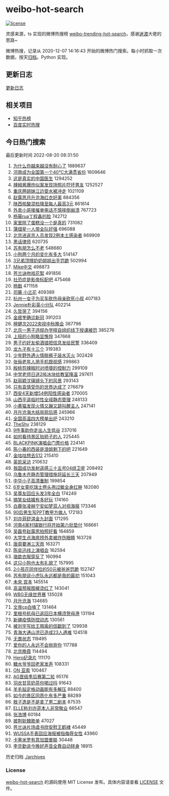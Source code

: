 # weibo-hot-search

[![license](https://img.shields.io/github/license/Arrackisarookie/weibo-hot-search)](https://github.com/Arrackisarookie/weibo-hot-search/blob/master/LICENSE)

灵感来源，ts 实现的微博热搜榜 [weibo-trending-hot-search](https://github.com/justjavac/weibo-trending-hot-search)，感谢[迷渡](https://github.com/justjavac)大佬的思路~

微博热搜，记录从 2020-12-07 14:16:43 开始的微博热门搜索。每小时抓取一次数据，按天[归档](./archives)。Python 实现。

## 更新日志
[更新日志](./UPDATE.md)

## 相关项目
+ [知乎热榜](https://github.com/Arrackisarookie/zhihu-top-search)
+ [百度实时热搜](https://github.com/Arrackisarookie/baidu-hot-search)

## 今日热门搜索

<!-- Rank Begin -->

最后更新时间 2022-08-20 08:31:50

1. [为什么你越来越没有耐心了](https://s.weibo.com/weibo?q=%23%E4%B8%BA%E4%BB%80%E4%B9%88%E4%BD%A0%E8%B6%8A%E6%9D%A5%E8%B6%8A%E6%B2%A1%E6%9C%89%E8%80%90%E5%BF%83%E4%BA%86%23&Refer=top) 1889637
1. [河南成为全国第一个40℃大满贯省份](https://s.weibo.com/weibo?q=%23%E6%B2%B3%E5%8D%97%E6%88%90%E4%B8%BA%E5%85%A8%E5%9B%BD%E7%AC%AC%E4%B8%80%E4%B8%AA40%E2%84%83%E5%A4%A7%E6%BB%A1%E8%B4%AF%E7%9C%81%E4%BB%BD%23&Refer=top) 1609646
1. [这是真实的中国医生](https://s.weibo.com/weibo?q=%23%E8%BF%99%E6%98%AF%E7%9C%9F%E5%AE%9E%E7%9A%84%E4%B8%AD%E5%9B%BD%E5%8C%BB%E7%94%9F%23&Refer=top) 1294252
1. [辣椒酱爆炸似案发现场照片吓坏男友](https://s.weibo.com/weibo?q=%23%E8%BE%A3%E6%A4%92%E9%85%B1%E7%88%86%E7%82%B8%E4%BC%BC%E6%A1%88%E5%8F%91%E7%8E%B0%E5%9C%BA%E7%85%A7%E7%89%87%E5%90%93%E5%9D%8F%E7%94%B7%E5%8F%8B%23&Refer=top) 1252527
1. [重庆两姐妹江边耍水被冲走](https://s.weibo.com/weibo?q=%23%E9%87%8D%E5%BA%86%E4%B8%A4%E5%A7%90%E5%A6%B9%E6%B1%9F%E8%BE%B9%E8%80%8D%E6%B0%B4%E8%A2%AB%E5%86%B2%E8%B5%B0%23&Refer=top) 1021109
1. [赵露思月升沧海红衣好美](https://s.weibo.com/weibo?q=%23%E8%B5%B5%E9%9C%B2%E6%80%9D%E6%9C%88%E5%8D%87%E6%B2%A7%E6%B5%B7%E7%BA%A2%E8%A1%A3%E5%A5%BD%E7%BE%8E%23&Refer=top) 884356
1. [陕西核酸混检降至每人最高3元](https://s.weibo.com/weibo?q=%23%E9%99%95%E8%A5%BF%E6%A0%B8%E9%85%B8%E6%B7%B7%E6%A3%80%E9%99%8D%E8%87%B3%E6%AF%8F%E4%BA%BA%E6%9C%80%E9%AB%983%E5%85%83%23&Refer=top) 861614
1. [外卖小哥接催单电话不慎摔倒崩溃](https://s.weibo.com/weibo?q=%23%E5%A4%96%E5%8D%96%E5%B0%8F%E5%93%A5%E6%8E%A5%E5%82%AC%E5%8D%95%E7%94%B5%E8%AF%9D%E4%B8%8D%E6%85%8E%E6%91%94%E5%80%92%E5%B4%A9%E6%BA%83%23&Refer=top) 767723
1. [杨幂rua丁程鑫的脸](https://s.weibo.com/weibo?q=%23%E6%9D%A8%E5%B9%82rua%E4%B8%81%E7%A8%8B%E9%91%AB%E7%9A%84%E8%84%B8%23&Refer=top) 742712
1. [家里除了蛋糕没一个是真的](https://s.weibo.com/weibo?q=%23%E5%AE%B6%E9%87%8C%E9%99%A4%E4%BA%86%E8%9B%8B%E7%B3%95%E6%B2%A1%E4%B8%80%E4%B8%AA%E6%98%AF%E7%9C%9F%E7%9A%84%23&Refer=top) 731082
1. [蒲熠星一人带全队好强](https://s.weibo.com/weibo?q=%23%E8%92%B2%E7%86%A0%E6%98%9F%E4%B8%80%E4%BA%BA%E5%B8%A6%E5%85%A8%E9%98%9F%E5%A5%BD%E5%BC%BA%23&Refer=top) 696088
1. [北京进返京人员发现2例本土感染者](https://s.weibo.com/weibo?q=%23%E5%8C%97%E4%BA%AC%E8%BF%9B%E8%BF%94%E4%BA%AC%E4%BA%BA%E5%91%98%E5%8F%91%E7%8E%B02%E4%BE%8B%E6%9C%AC%E5%9C%9F%E6%84%9F%E6%9F%93%E8%80%85%23&Refer=top) 669909
1. [黑话律师](https://s.weibo.com/weibo?q=%E9%BB%91%E8%AF%9D%E5%BE%8B%E5%B8%88&Refer=top) 620735
1. [苏有朋怎么不老](https://s.weibo.com/weibo?q=%23%E8%8B%8F%E6%9C%89%E6%9C%8B%E6%80%8E%E4%B9%88%E4%B8%8D%E8%80%81%23&Refer=top) 548680
1. [小狗两个月的变化有多大](https://s.weibo.com/weibo?q=%23%E5%B0%8F%E7%8B%97%E4%B8%A4%E4%B8%AA%E6%9C%88%E7%9A%84%E5%8F%98%E5%8C%96%E6%9C%89%E5%A4%9A%E5%A4%A7%23&Refer=top) 514147
1. [3兄弟顶撞奶奶姐姐出手罚跪](https://s.weibo.com/weibo?q=%233%E5%85%84%E5%BC%9F%E9%A1%B6%E6%92%9E%E5%A5%B6%E5%A5%B6%E5%A7%90%E5%A7%90%E5%87%BA%E6%89%8B%E7%BD%9A%E8%B7%AA%23&Refer=top) 502994
1. [Mike中文](https://s.weibo.com/weibo?q=%23Mike%E4%B8%AD%E6%96%87%23&Refer=top) 498873
1. [苍兰诀吻戏花絮](https://s.weibo.com/weibo?q=%23%E8%8B%8D%E5%85%B0%E8%AF%80%E5%90%BB%E6%88%8F%E8%8A%B1%E7%B5%AE%23&Refer=top) 491856
1. [社恐症是影帝标配吧](https://s.weibo.com/weibo?q=%23%E7%A4%BE%E6%81%90%E7%97%87%E6%98%AF%E5%BD%B1%E5%B8%9D%E6%A0%87%E9%85%8D%E5%90%A7%23&Refer=top) 475468
1. [杨戬](https://s.weibo.com/weibo?q=%E6%9D%A8%E6%88%AC&Refer=top) 471158
1. [司藤 小兰花](https://s.weibo.com/weibo?q=%E5%8F%B8%E8%97%A4%20%E5%B0%8F%E5%85%B0%E8%8A%B1&Refer=top) 409389
1. [杭州一女子为买车砍伤母亲砍死小叔](https://s.weibo.com/weibo?q=%E6%9D%AD%E5%B7%9E%E4%B8%80%E5%A5%B3%E5%AD%90%E4%B8%BA%E4%B9%B0%E8%BD%A6%E7%A0%8D%E4%BC%A4%E6%AF%8D%E4%BA%B2%E7%A0%8D%E6%AD%BB%E5%B0%8F%E5%8F%94&Refer=top) 407183
1. [Jennie朴彩英小分队](https://s.weibo.com/weibo?q=%23Jennie%E6%9C%B4%E5%BD%A9%E8%8B%B1%E5%B0%8F%E5%88%86%E9%98%9F%23&Refer=top) 402214
1. [久哲哭了](https://s.weibo.com/weibo?q=%23%E4%B9%85%E5%93%B2%E5%93%AD%E4%BA%86%23&Refer=top) 394156
1. [金珉奎确诊新冠](https://s.weibo.com/weibo?q=%23%E9%87%91%E7%8F%89%E5%A5%8E%E7%A1%AE%E8%AF%8A%E6%96%B0%E5%86%A0%23&Refer=top) 391203
1. [檀健次2022央视中秋晚会](https://s.weibo.com/weibo?q=%E6%AA%80%E5%81%A5%E6%AC%A12022%E5%A4%AE%E8%A7%86%E4%B8%AD%E7%A7%8B%E6%99%9A%E4%BC%9A&Refer=top) 387796
1. [北京一男子违规办学擅自组织线下授课被罚](https://s.weibo.com/weibo?q=%23%E5%8C%97%E4%BA%AC%E4%B8%80%E7%94%B7%E5%AD%90%E8%BF%9D%E8%A7%84%E5%8A%9E%E5%AD%A6%E6%93%85%E8%87%AA%E7%BB%84%E7%BB%87%E7%BA%BF%E4%B8%8B%E6%8E%88%E8%AF%BE%E8%A2%AB%E7%BD%9A%23&Refer=top) 385276
1. [上班的小狗略显憔悴](https://s.weibo.com/weibo?q=%23%E4%B8%8A%E7%8F%AD%E7%9A%84%E5%B0%8F%E7%8B%97%E7%95%A5%E6%98%BE%E6%86%94%E6%82%B4%23&Refer=top) 347668
1. [男子约好友偷酒错把信息发给民警](https://s.weibo.com/weibo?q=%23%E7%94%B7%E5%AD%90%E7%BA%A6%E5%A5%BD%E5%8F%8B%E5%81%B7%E9%85%92%E9%94%99%E6%8A%8A%E4%BF%A1%E6%81%AF%E5%8F%91%E7%BB%99%E6%B0%91%E8%AD%A6%23&Refer=top) 336409
1. [龙九子有十三个](https://s.weibo.com/weibo?q=%E9%BE%99%E4%B9%9D%E5%AD%90%E6%9C%89%E5%8D%81%E4%B8%89%E4%B8%AA&Refer=top) 319383
1. [少年野外遇火情脱裤子装水灭火](https://s.weibo.com/weibo?q=%23%E5%B0%91%E5%B9%B4%E9%87%8E%E5%A4%96%E9%81%87%E7%81%AB%E6%83%85%E8%84%B1%E8%A3%A4%E5%AD%90%E8%A3%85%E6%B0%B4%E7%81%AD%E7%81%AB%23&Refer=top) 302428
1. [张俪老年人用手机既视感](https://s.weibo.com/weibo?q=%23%E5%BC%A0%E4%BF%AA%E8%80%81%E5%B9%B4%E4%BA%BA%E7%94%A8%E6%89%8B%E6%9C%BA%E6%97%A2%E8%A7%86%E6%84%9F%23&Refer=top) 299863
1. [殷桃剪辣椒时对喷嚏的控制力](https://s.weibo.com/weibo?q=%23%E6%AE%B7%E6%A1%83%E5%89%AA%E8%BE%A3%E6%A4%92%E6%97%B6%E5%AF%B9%E5%96%B7%E5%9A%8F%E7%9A%84%E6%8E%A7%E5%88%B6%E5%8A%9B%23&Refer=top) 299109
1. [中学老师日送2吨冰块给教室降温](https://s.weibo.com/weibo?q=%23%E4%B8%AD%E5%AD%A6%E8%80%81%E5%B8%88%E6%97%A5%E9%80%812%E5%90%A8%E5%86%B0%E5%9D%97%E7%BB%99%E6%95%99%E5%AE%A4%E9%99%8D%E6%B8%A9%23&Refer=top) 297611
1. [赵丽颖沈璃镜头下的风景](https://s.weibo.com/weibo?q=%23%E8%B5%B5%E4%B8%BD%E9%A2%96%E6%B2%88%E7%92%83%E9%95%9C%E5%A4%B4%E4%B8%8B%E7%9A%84%E9%A3%8E%E6%99%AF%23&Refer=top) 293143
1. [只有袁慎受伤的世界达成了](https://s.weibo.com/weibo?q=%23%E5%8F%AA%E6%9C%89%E8%A2%81%E6%85%8E%E5%8F%97%E4%BC%A4%E7%9A%84%E4%B8%96%E7%95%8C%E8%BE%BE%E6%88%90%E4%BA%86%23&Refer=top) 276679
1. [西安4天新增54例阳性感染者](https://s.weibo.com/weibo?q=%23%E8%A5%BF%E5%AE%894%E5%A4%A9%E6%96%B0%E5%A2%9E54%E4%BE%8B%E9%98%B3%E6%80%A7%E6%84%9F%E6%9F%93%E8%80%85%23&Refer=top) 270005
1. [山西平遥临时性全域静态管理](https://s.weibo.com/weibo?q=%23%E5%B1%B1%E8%A5%BF%E5%B9%B3%E9%81%A5%E4%B8%B4%E6%97%B6%E6%80%A7%E5%85%A8%E5%9F%9F%E9%9D%99%E6%80%81%E7%AE%A1%E7%90%86%23&Refer=top) 248133
1. [小黄猫发现火情又蹦又跳叫醒主人](https://s.weibo.com/weibo?q=%23%E5%B0%8F%E9%BB%84%E7%8C%AB%E5%8F%91%E7%8E%B0%E7%81%AB%E6%83%85%E5%8F%88%E8%B9%A6%E5%8F%88%E8%B7%B3%E5%8F%AB%E9%86%92%E4%B8%BB%E4%BA%BA%23&Refer=top) 247141
1. [月升沧海大结局观后感](https://s.weibo.com/weibo?q=%23%E6%9C%88%E5%8D%87%E6%B2%A7%E6%B5%B7%E5%A4%A7%E7%BB%93%E5%B1%80%E8%A7%82%E5%90%8E%E6%84%9F%23&Refer=top) 245966
1. [全国高温四大榜单出炉](https://s.weibo.com/weibo?q=%23%E5%85%A8%E5%9B%BD%E9%AB%98%E6%B8%A9%E5%9B%9B%E5%A4%A7%E6%A6%9C%E5%8D%95%E5%87%BA%E7%82%89%23&Refer=top) 243210
1. [TheShy](https://s.weibo.com/weibo?q=TheShy&Refer=top) 238129
1. [9件事助你走出人生低谷](https://s.weibo.com/weibo?q=%239%E4%BB%B6%E4%BA%8B%E5%8A%A9%E4%BD%A0%E8%B5%B0%E5%87%BA%E4%BA%BA%E7%94%9F%E4%BD%8E%E8%B0%B7%23&Refer=top) 237016
1. [如何看待景区抬轿子的人](https://s.weibo.com/weibo?q=%23%E5%A6%82%E4%BD%95%E7%9C%8B%E5%BE%85%E6%99%AF%E5%8C%BA%E6%8A%AC%E8%BD%BF%E5%AD%90%E7%9A%84%E4%BA%BA%23&Refer=top) 225445
1. [BLACKPINK演唱会门票价格](https://s.weibo.com/weibo?q=%23BLACKPINK%E6%BC%94%E5%94%B1%E4%BC%9A%E9%97%A8%E7%A5%A8%E4%BB%B7%E6%A0%BC%23&Refer=top) 224141
1. [陈小春的西装是浪姐剩下的吧](https://s.weibo.com/weibo?q=%23%E9%99%88%E5%B0%8F%E6%98%A5%E7%9A%84%E8%A5%BF%E8%A3%85%E6%98%AF%E6%B5%AA%E5%A7%90%E5%89%A9%E4%B8%8B%E7%9A%84%E5%90%A7%23&Refer=top) 221649
1. [金咕咕想去S12](https://s.weibo.com/weibo?q=%23%E9%87%91%E5%92%95%E5%92%95%E6%83%B3%E5%8E%BBS12%23&Refer=top) 215410
1. [英凯采访](https://s.weibo.com/weibo?q=%E8%8B%B1%E5%87%AF%E9%87%87%E8%AE%BF&Refer=top) 210632
1. [我国成功发射遥感三十五号04组卫星](https://s.weibo.com/weibo?q=%E6%88%91%E5%9B%BD%E6%88%90%E5%8A%9F%E5%8F%91%E5%B0%84%E9%81%A5%E6%84%9F%E4%B8%89%E5%8D%81%E4%BA%94%E5%8F%B704%E7%BB%84%E5%8D%AB%E6%98%9F&Refer=top) 209492
1. [乌鲁木齐静态管理措施将延长三天](https://s.weibo.com/weibo?q=%23%E4%B9%8C%E9%B2%81%E6%9C%A8%E9%BD%90%E9%9D%99%E6%80%81%E7%AE%A1%E7%90%86%E6%8E%AA%E6%96%BD%E5%B0%86%E5%BB%B6%E9%95%BF%E4%B8%89%E5%A4%A9%23&Refer=top) 207949
1. [中华小子高清重制](https://s.weibo.com/weibo?q=%23%E4%B8%AD%E5%8D%8E%E5%B0%8F%E5%AD%90%E9%AB%98%E6%B8%85%E9%87%8D%E5%88%B6%23&Refer=top) 199854
1. [6岁女童吃瑞士卷头孢过敏全身红肿](https://s.weibo.com/weibo?q=%236%E5%B2%81%E5%A5%B3%E7%AB%A5%E5%90%83%E7%91%9E%E5%A3%AB%E5%8D%B7%E5%A4%B4%E5%AD%A2%E8%BF%87%E6%95%8F%E5%85%A8%E8%BA%AB%E7%BA%A2%E8%82%BF%23&Refer=top) 182080
1. [吴尊友回应头发3年全白](https://s.weibo.com/weibo?q=%23%E5%90%B4%E5%B0%8A%E5%8F%8B%E5%9B%9E%E5%BA%94%E5%A4%B4%E5%8F%913%E5%B9%B4%E5%85%A8%E7%99%BD%23&Refer=top) 174249
1. [搞笑女结婚有多好玩](https://s.weibo.com/weibo?q=%23%E6%90%9E%E7%AC%91%E5%A5%B3%E7%BB%93%E5%A9%9A%E6%9C%89%E5%A4%9A%E5%A5%BD%E7%8E%A9%23&Refer=top) 174160
1. [白鹿张凌赫宁安如梦双人对视海报](https://s.weibo.com/weibo?q=%23%E7%99%BD%E9%B9%BF%E5%BC%A0%E5%87%8C%E8%B5%AB%E5%AE%81%E5%AE%89%E5%A6%82%E6%A2%A6%E5%8F%8C%E4%BA%BA%E5%AF%B9%E8%A7%86%E6%B5%B7%E6%8A%A5%23&Refer=top) 173346
1. [90后男生写PPT教甲方做人](https://s.weibo.com/weibo?q=%2390%E5%90%8E%E7%94%B7%E7%94%9F%E5%86%99PPT%E6%95%99%E7%94%B2%E6%96%B9%E5%81%9A%E4%BA%BA%23&Refer=top) 172183
1. [刘亦菲舒淇金九封面](https://s.weibo.com/weibo?q=%23%E5%88%98%E4%BA%A6%E8%8F%B2%E8%88%92%E6%B7%87%E9%87%91%E4%B9%9D%E5%B0%81%E9%9D%A2%23&Refer=top) 171295
1. [河南4家村镇银行将开始第六批垫付](https://s.weibo.com/weibo?q=%23%E6%B2%B3%E5%8D%974%E5%AE%B6%E6%9D%91%E9%95%87%E9%93%B6%E8%A1%8C%E5%B0%86%E5%BC%80%E5%A7%8B%E7%AC%AC%E5%85%AD%E6%89%B9%E5%9E%AB%E4%BB%98%23&Refer=top) 168661
1. [吴磊夸赵露思拍照好看](https://s.weibo.com/weibo?q=%23%E5%90%B4%E7%A3%8A%E5%A4%B8%E8%B5%B5%E9%9C%B2%E6%80%9D%E6%8B%8D%E7%85%A7%E5%A5%BD%E7%9C%8B%23&Refer=top) 164859
1. [大学生点海底捞外卖被炸伤眼睛](https://s.weibo.com/weibo?q=%23%E5%A4%A7%E5%AD%A6%E7%94%9F%E7%82%B9%E6%B5%B7%E5%BA%95%E6%8D%9E%E5%A4%96%E5%8D%96%E8%A2%AB%E7%82%B8%E4%BC%A4%E7%9C%BC%E7%9D%9B%23&Refer=top) 163728
1. [唐周要淋三天雨](https://s.weibo.com/weibo?q=%23%E5%94%90%E5%91%A8%E8%A6%81%E6%B7%8B%E4%B8%89%E5%A4%A9%E9%9B%A8%23&Refer=top) 163271
1. [陈奕迅线上演唱会](https://s.weibo.com/weibo?q=%23%E9%99%88%E5%A5%95%E8%BF%85%E7%BA%BF%E4%B8%8A%E6%BC%94%E5%94%B1%E4%BC%9A%23&Refer=top) 162594
1. [骆歆衣服穿反了](https://s.weibo.com/weibo?q=%23%E9%AA%86%E6%AD%86%E8%A1%A3%E6%9C%8D%E7%A9%BF%E5%8F%8D%E4%BA%86%23&Refer=top) 160994
1. [这只小狗也太有礼貌了](https://s.weibo.com/weibo?q=%23%E8%BF%99%E5%8F%AA%E5%B0%8F%E7%8B%97%E4%B9%9F%E5%A4%AA%E6%9C%89%E7%A4%BC%E8%B2%8C%E4%BA%86%23&Refer=top) 157995
1. [2小孩花同伴捡的50元被爸爸罚跪](https://s.weibo.com/weibo?q=%232%E5%B0%8F%E5%AD%A9%E8%8A%B1%E5%90%8C%E4%BC%B4%E6%8D%A1%E7%9A%8450%E5%85%83%E8%A2%AB%E7%88%B8%E7%88%B8%E7%BD%9A%E8%B7%AA%23&Refer=top) 152747
1. [苏有朋说小虎队永远都是我的最初](https://s.weibo.com/weibo?q=%23%E8%8B%8F%E6%9C%89%E6%9C%8B%E8%AF%B4%E5%B0%8F%E8%99%8E%E9%98%9F%E6%B0%B8%E8%BF%9C%E9%83%BD%E6%98%AF%E6%88%91%E7%9A%84%E6%9C%80%E5%88%9D%23&Refer=top) 151043
1. [未央 宫本](https://s.weibo.com/weibo?q=%E6%9C%AA%E5%A4%AE%20%E5%AE%AB%E6%9C%AC&Refer=top) 145514
1. [高温预报图被烫红了](https://s.weibo.com/weibo?q=%23%E9%AB%98%E6%B8%A9%E9%A2%84%E6%8A%A5%E5%9B%BE%E8%A2%AB%E7%83%AB%E7%BA%A2%E4%BA%86%23&Refer=top) 143041
1. [WBG无缘世界赛](https://s.weibo.com/weibo?q=%23WBG%E6%97%A0%E7%BC%98%E4%B8%96%E7%95%8C%E8%B5%9B%23&Refer=top) 135028
1. [月升沧海](https://s.weibo.com/weibo?q=%23%E6%9C%88%E5%8D%87%E6%B2%A7%E6%B5%B7%23&Refer=top) 134685
1. [文帝cp白嗑了](https://s.weibo.com/weibo?q=%23%E6%96%87%E5%B8%9Dcp%E7%99%BD%E5%97%91%E4%BA%86%23&Refer=top) 131464
1. [里根号航母已返回日本横须贺母港](https://s.weibo.com/weibo?q=%23%E9%87%8C%E6%A0%B9%E5%8F%B7%E8%88%AA%E6%AF%8D%E5%B7%B2%E8%BF%94%E5%9B%9E%E6%97%A5%E6%9C%AC%E6%A8%AA%E9%A1%BB%E8%B4%BA%E6%AF%8D%E6%B8%AF%23&Refer=top) 131194
1. [新疆疫情防控动态](https://s.weibo.com/weibo?q=%23%E6%96%B0%E7%96%86%E7%96%AB%E6%83%85%E9%98%B2%E6%8E%A7%E5%8A%A8%E6%80%81%23&Refer=top) 130561
1. [被刘宇写给王珮瑜的信戳到了](https://s.weibo.com/weibo?q=%23%E8%A2%AB%E5%88%98%E5%AE%87%E5%86%99%E7%BB%99%E7%8E%8B%E7%8F%AE%E7%91%9C%E7%9A%84%E4%BF%A1%E6%88%B3%E5%88%B0%E4%BA%86%23&Refer=top) 129938
1. [青海大通山洪已造成23人遇难](https://s.weibo.com/weibo?q=%23%E9%9D%92%E6%B5%B7%E5%A4%A7%E9%80%9A%E5%B1%B1%E6%B4%AA%E5%B7%B2%E9%80%A0%E6%88%9023%E4%BA%BA%E9%81%87%E9%9A%BE%23&Refer=top) 124518
1. [无畏状态](https://s.weibo.com/weibo?q=%E6%97%A0%E7%95%8F%E7%8A%B6%E6%80%81&Refer=top) 119495
1. [爱你的人永远不会抛弃你](https://s.weibo.com/weibo?q=%23%E7%88%B1%E4%BD%A0%E7%9A%84%E4%BA%BA%E6%B0%B8%E8%BF%9C%E4%B8%8D%E4%BC%9A%E6%8A%9B%E5%BC%83%E4%BD%A0%23&Refer=top) 117788
1. [北京晚霞](https://s.weibo.com/weibo?q=%23%E5%8C%97%E4%BA%AC%E6%99%9A%E9%9C%9E%23&Refer=top) 114494
1. [Hero纪录片](https://s.weibo.com/weibo?q=%23Hero%E7%BA%AA%E5%BD%95%E7%89%87%23&Refer=top) 111170
1. [糖水爷爷回老家发声](https://s.weibo.com/weibo?q=%23%E7%B3%96%E6%B0%B4%E7%88%B7%E7%88%B7%E5%9B%9E%E8%80%81%E5%AE%B6%E5%8F%91%E5%A3%B0%23&Refer=top) 108331
1. [ON 亚索](https://s.weibo.com/weibo?q=ON%20%E4%BA%9A%E7%B4%A2&Refer=top) 100467
1. [AG晋级季后赛第二轮](https://s.weibo.com/weibo?q=%23AG%E6%99%8B%E7%BA%A7%E5%AD%A3%E5%90%8E%E8%B5%9B%E7%AC%AC%E4%BA%8C%E8%BD%AE%23&Refer=top) 95176
1. [羽衣甘蓝奶茶你喝过吗](https://s.weibo.com/weibo?q=%23%E7%BE%BD%E8%A1%A3%E7%94%98%E8%93%9D%E5%A5%B6%E8%8C%B6%E4%BD%A0%E5%96%9D%E8%BF%87%E5%90%97%23&Refer=top) 91643
1. [羊毛毡定格动画能有多解压](https://s.weibo.com/weibo?q=%23%E7%BE%8A%E6%AF%9B%E6%AF%A1%E5%AE%9A%E6%A0%BC%E5%8A%A8%E7%94%BB%E8%83%BD%E6%9C%89%E5%A4%9A%E8%A7%A3%E5%8E%8B%23&Refer=top) 88400
1. [如今的景区同质化有多严重](https://s.weibo.com/weibo?q=%23%E5%A6%82%E4%BB%8A%E7%9A%84%E6%99%AF%E5%8C%BA%E5%90%8C%E8%B4%A8%E5%8C%96%E6%9C%89%E5%A4%9A%E4%B8%A5%E9%87%8D%23&Refer=top) 88289
1. [敖子逸是不是拿了男二剧本](https://s.weibo.com/weibo?q=%23%E6%95%96%E5%AD%90%E9%80%B8%E6%98%AF%E4%B8%8D%E6%98%AF%E6%8B%BF%E4%BA%86%E7%94%B7%E4%BA%8C%E5%89%A7%E6%9C%AC%23&Refer=top) 87535
1. [ELLE称刘亦菲本人非常敬业](https://s.weibo.com/weibo?q=%23ELLE%E7%A7%B0%E5%88%98%E4%BA%A6%E8%8F%B2%E6%9C%AC%E4%BA%BA%E9%9D%9E%E5%B8%B8%E6%95%AC%E4%B8%9A%23&Refer=top) 66547
1. [张浩博](https://s.weibo.com/weibo?q=%E5%BC%A0%E6%B5%A9%E5%8D%9A&Refer=top) 60184
1. [披荆斩棘歌单](https://s.weibo.com/weibo?q=%23%E6%8A%AB%E8%8D%86%E6%96%A9%E6%A3%98%E6%AD%8C%E5%8D%95%23&Refer=top) 47027
1. [苍兰诀片场虞书欣安慰王鹤棣](https://s.weibo.com/weibo?q=%23%E8%8B%8D%E5%85%B0%E8%AF%80%E7%89%87%E5%9C%BA%E8%99%9E%E4%B9%A6%E6%AC%A3%E5%AE%89%E6%85%B0%E7%8E%8B%E9%B9%A4%E6%A3%A3%23&Refer=top) 45449
1. [WUSSA手表回应海报被指侮辱女性](https://s.weibo.com/weibo?q=%23WUSSA%E6%89%8B%E8%A1%A8%E5%9B%9E%E5%BA%94%E6%B5%B7%E6%8A%A5%E8%A2%AB%E6%8C%87%E4%BE%AE%E8%BE%B1%E5%A5%B3%E6%80%A7%23&Refer=top) 43960
1. [卡塞米罗有意加盟曼联](https://s.weibo.com/weibo?q=%E5%8D%A1%E5%A1%9E%E7%B1%B3%E7%BD%97%E6%9C%89%E6%84%8F%E5%8A%A0%E7%9B%9F%E6%9B%BC%E8%81%94&Refer=top) 30448
1. [李克勤说今晚好声音全靠自动转身](https://s.weibo.com/weibo?q=%23%E6%9D%8E%E5%85%8B%E5%8B%A4%E8%AF%B4%E4%BB%8A%E6%99%9A%E5%A5%BD%E5%A3%B0%E9%9F%B3%E5%85%A8%E9%9D%A0%E8%87%AA%E5%8A%A8%E8%BD%AC%E8%BA%AB%23&Refer=top) 18915
<!-- Rank End -->

历史归档 [./archives](./archives)

### License

[weibo-hot-search](https://github.com/Arrackisarookie/weibo-hot-search) 的源码使用 MIT License 发布。具体内容请查看 [LICENSE](./LICENSE) 文件。
